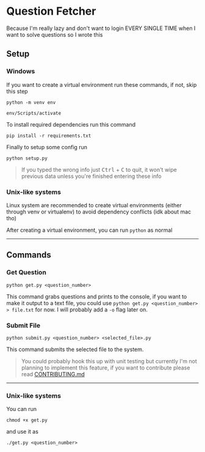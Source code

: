 # Question Fetcher

Because I'm really lazy and don't want to login EVERY SINGLE TIME when I want to solve questions so I wrote this

## Setup

### Windows

If you want to create a virtual environment run these commands, if not, skip this step

`python -m venv env`

`env/Scripts/activate`

To install required dependencies run this command

`pip install -r requirements.txt`

Finally to setup some config run

`python setup.py`

> If you typed the wrong info just <kbd>Ctrl</kbd> + <kbd>C</kbd> to quit, it won't wipe previous data unless you're finished entering these info

### Unix-like systems

Linux system are recommended to create virtual environments (either through venv or virtualenv) to avoid dependency conflicts (idk about mac tho)

After creating a virtual environment, you can run `python` as normal

---

## Commands

### Get Question

`python get.py <question_number>`

This command grabs questions and prints to the console, if you want to make it output to a text file, you could use `python get.py <question_number> > file.txt` for now. I will probably add a `-o` flag later on.

### Submit File

`python submit.py <question_number> <selected_file>.py`

This command submits the selected file to the system.

> You could probably hook this up with unit testing but currently I'm not planning to implement this feature, if you want to contribute please read [CONTRIBUTING.md](./CONTRIBUTING.md)

---

### Unix-like systems

You can run

`chmod +x get.py`

and use it as

`./get.py <question_number>`
